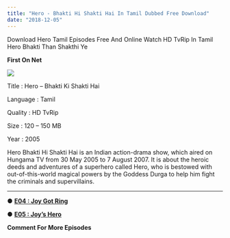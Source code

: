 ```yaml
---
title: "Hero - Bhakti Hi Shakti Hai In Tamil Dubbed Free Download"
date: "2018-12-05"
---
```


Download Hero Tamil Episodes Free And Online Watch HD TvRip In Tamil Hero Bhakti Than Shakthi Ye

**First On Net**

[![](https://4.bp.blogspot.com/-3M_2N70VD2c/XAOlsTgP-rI/AAAAAAAABEo/02nvGkZmS50aWKelIXQdeuNqhtZ8PpUawCLcBGAs/s320/Hero{9560a35704a61d56b1c5bb169ad4626925aff5012047a8ffb6d720526964f1e1}2BTk.jpg)](https://4.bp.blogspot.com/-3M_2N70VD2c/XAOlsTgP-rI/AAAAAAAABEo/02nvGkZmS50aWKelIXQdeuNqhtZ8PpUawCLcBGAs/s1600/Hero{9560a35704a61d56b1c5bb169ad4626925aff5012047a8ffb6d720526964f1e1}2BTk.jpg)

Title : Hero – Bhakti Ki Shakti Hai

Language : Tamil

Quality : HD TvRip

Size : 120 – 150 MB

Year : 2005

Hero Bhakti Hi Shakti Hai is an Indian action-drama show, which aired on Hungama TV from 30 May 2005 to 7 August 2007. It is about the heroic deeds and adventures of a superhero called Hero, who is bestowed with out-of-this-world magical powers by the Goddess Durga to help him fight the criminals and supervillains.  
  

* * *

● **[E04 : Joy Got Ring](https://clk.ink/8zfMf4L)**  
  
● **[E05 : Joy’s Hero](https://clk.ink/qgp3)**  
  

**Comment For More Episodes**
